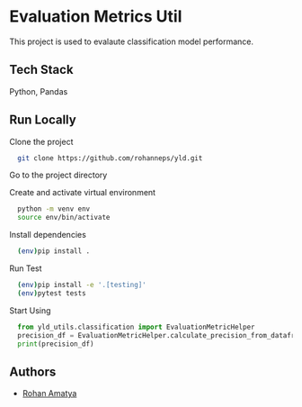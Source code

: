 
# Evaluation Metrics Util

This project is used to evalaute classification model performance.


## Tech Stack

Python, Pandas


## Run Locally

Clone the project

```bash
  git clone https://github.com/rohanneps/yld.git
```

Go to the project directory

Create and activate virtual environment

```bash
  python -m venv env
  source env/bin/activate
```

Install dependencies

```bash
  (env)pip install .
```

Run Test

```bash
  (env)pip install -e '.[testing]'
  (env)pytest tests 
```

Start Using

```python
  from yld_utils.classification import EvaluationMetricHelper
  precision_df = EvaluationMetricHelper.calculate_precision_from_dataframe("path/to/csv")
  print(precision_df)
```


## Authors

- [Rohan Amatya](https://github.com/rohanneps)

